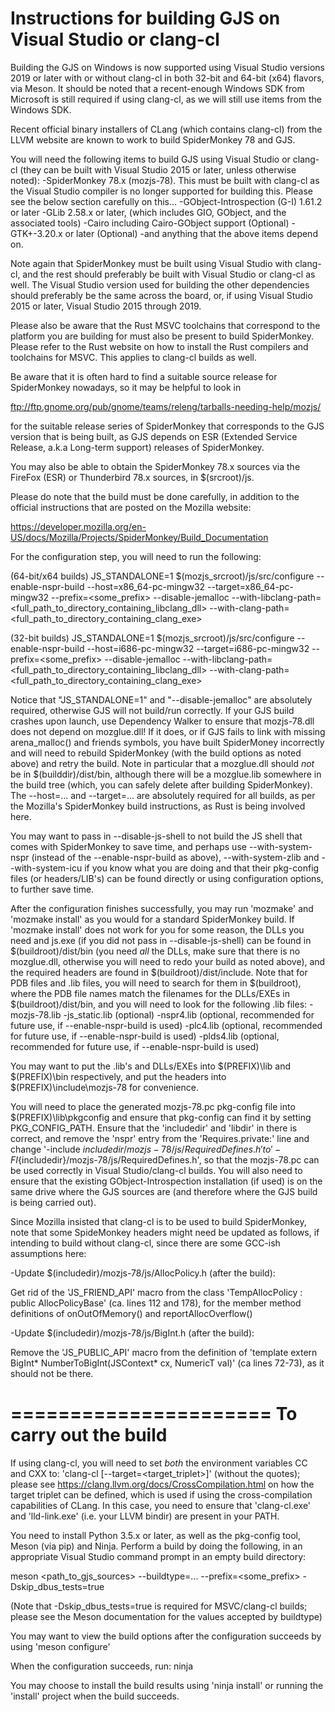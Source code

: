 Instructions for building GJS on Visual Studio or clang-cl
==========================================================
Building the GJS on Windows is now supported using Visual Studio
versions 2019 or later with or without clang-cl in both 32-bit and
64-bit (x64) flavors, via Meson.  It should be noted that a
recent-enough Windows SDK from Microsoft is still required if using
clang-cl, as we will still use items from the Windows SDK.

Recent official binary installers of CLang (which contains clang-cl)
from the LLVM website are known to work to build SpiderMonkey 78 and
GJS.

You will need the following items to build GJS using Visual Studio
or clang-cl (they can be built with Visual Studio 2015 or later,
unless otherwise noted):
-SpiderMonkey 78.x (mozjs-78). This must be built with clang-cl as
 the Visual Studio  compiler is no longer supported for building this.
 Please see the below section carefully on this...
-GObject-Introspection (G-I) 1.61.2 or later
-GLib 2.58.x or later, (which includes GIO, GObject, and the
 associated tools)
-Cairo including Cairo-GObject support (Optional)
-GTK+-3.20.x or later (Optional)
-and anything that the above items depend on.

Note again that SpiderMonkey must be built using Visual Studio with
clang-cl, and the rest should preferably be built with Visual Studio
or clang-cl as well.  The Visual Studio version used for building the
other dependencies should preferably be the same across the board, or,
if using Visual Studio 2015 or later, Visual Studio 2015 through 2019.

Please also be aware that the Rust MSVC toolchains that correspond to
the platform you are building for must also be present to build
SpiderMonkey.  Please refer to the Rust website on how to install the
Rust compilers and toolchains for MSVC.  This applies to clang-cl
builds as well.

Be aware that it is often hard to find a suitable source release for
SpiderMonkey nowadays, so it may be helpful to look in

ftp://ftp.gnome.org/pub/gnome/teams/releng/tarballs-needing-help/mozjs/

for the suitable release series of SpiderMonkey that corresponds to 
the GJS version that is being built, as GJS depends on ESR (Extended 
Service Release, a.k.a Long-term support) releases of SpiderMonkey.

You may also be able to obtain the SpiderMonkey 78.x sources via the
FireFox (ESR) or Thunderbird 78.x sources, in $(srcroot)/js.

Please do note that the build must be done carefully, in addition to the
official instructions that are posted on the Mozilla website:

https://developer.mozilla.org/en-US/docs/Mozilla/Projects/SpiderMonkey/Build_Documentation

For the configuration step, you will need to run the following:

(64-bit/x64 builds)
JS_STANDALONE=1 $(mozjs_srcroot)/js/src/configure --enable-nspr-build --host=x86_64-pc-mingw32 --target=x86_64-pc-mingw32 --prefix=<some_prefix> --disable-jemalloc --with-libclang-path=<full_path_to_directory_containing_libclang_dll> --with-clang-path=<full_path_to_directory_containing_clang_exe>

(32-bit builds)
JS_STANDALONE=1 $(mozjs_srcroot)/js/src/configure --enable-nspr-build --host=i686-pc-mingw32 --target=i686-pc-mingw32 --prefix=<some_prefix> --disable-jemalloc --with-libclang-path=<full_path_to_directory_containing_libclang_dll> --with-clang-path=<full_path_to_directory_containing_clang_exe>

Notice that "JS_STANDALONE=1" and "--disable-jemalloc" are absolutely required,
otherwise GJS will not build/run correctly.  If your GJS build crashes upon
launch, use Dependency Walker to ensure that mozjs-78.dll does not depend on
mozglue.dll!  If it does, or if GJS fails to link with missing arena_malloc() and
friends symbols, you have built SpiderMoney incorrectly and will need to rebuild
SpiderMonkey (with the build options as noted above) and retry the build.
Note in particular that a mozglue.dll should *not* be in $(builddir)/dist/bin,
although there will be a mozglue.lib somewhere in the build tree (which, you can
safely delete after building SpiderMonkey).  The --host=... and --target=...
are absolutely required for all builds, as per the Mozilla's SpiderMonkey build
instructions, as Rust is being involved here.

You may want to pass in --disable-js-shell to not build the JS
shell that comes with SpiderMonkey to save time, and perhaps
use --with-system-nspr (instead of the --enable-nspr-build as
above), --with-system-zlib and --with-system-icu if you know
what you are doing and that their pkg-config files
(or headers/LIB's) can be found directly or using configuration 
options, to further save time.

After the configuration finishes successfully, you may run 'mozmake' and
'mozmake install' as you would for a standard SpiderMonkey build.  If
'mozmake install' does not work for you for some reason, the DLLs you 
need and js.exe (if you did not pass in --disable-js-shell) can be 
found in $(buildroot)/dist/bin (you need *all* the DLLs, make sure 
that there is no mozglue.dll, otherwise you will need to redo your 
build as noted above), and the required headers are found in
$(buildroot)/dist/include.  Note that for PDB files and .lib files, 
you will need to search for them in $(buildroot),
where the PDB file names match the filenames for the DLLs/EXEs in
$(buildroot)/dist/bin, and you will need to look for the following .lib files:
-mozjs-78.lib
-js_static.lib (optional)
-nspr4.lib (optional, recommended for future use, if --enable-nspr-build is used)
-plc4.lib (optional, recommended for future use, if --enable-nspr-build is used)
-plds4.lib (optional, recommended for future use, if --enable-nspr-build is used)

You may want to put the .lib's and DLLs/EXEs into $(PREFIX)\lib and 
$(PREFIX)\bin respectively, and put the headers into
$(PREFIX)\include\mozjs-78 for convenience.

You will need to place the generated mozjs-78.pc pkg-config file into
$(PREFIX)\lib\pkgconfig and ensure that pkg-config can find it by
setting PKG_CONFIG_PATH.  Ensure that the 'includedir' and 'libdir'
in there is correct, and remove the 'nspr' entry from the
'Requires.private:' line and change
'-include ${includedir}/mozjs-78/js/RequiredDefines.h' to
'-FI${includedir}/mozjs-78/js/RequiredDefines.h', so that the
mozjs-78.pc can be used correctly in Visual Studio/clang-cl builds.  You
will also need to ensure that the existing GObject-Introspection
installation (if used) is on the same drive where the GJS sources
are (and therefore where the GJS build is being carried out).

Since Mozilla insisted that clang-cl is to be used to build SpiderMonkey,
note that some SpideMonkey headers might need be updated as follows, if intending
to build without clang-cl, since there are some GCC-ish assumptions here:

-Update $(includedir)/mozjs-78/js/AllocPolicy.h (after the build):

Get rid of the 'JS_FRIEND_API' macro from the class
'TempAllocPolicy : public AllocPolicyBase' (ca. lines 112 and 178),
for the member method definitions of onOutOfMemory() and reportAllocOverflow()

-Update $(includedir)/mozjs-78/js/BigInt.h (after the build):

Remove the 'JS_PUBLIC_API' macro from the definition of
'template <typename NumericT>
extern BigInt* NumberToBigInt(JSContext* cx, NumericT val)' (ca lines 72-73), as
it should not be there.

======================
To carry out the build
======================
If using clang-cl, you will need to set *both* the environment variables CC
and CXX to: 'clang-cl [--target=<target_triplet>]' (without the quotes); please
see https://clang.llvm.org/docs/CrossCompilation.html on how the target triplet
can be defined, which is used if using the cross-compilation capabilities of CLang.
In this case, you need to ensure that 'clang-cl.exe' and 'lld-link.exe' (i.e. your
LLVM bindir) are present in your PATH.

You need to install Python 3.5.x or later, as well as the
pkg-config tool, Meson (via pip) and Ninja.  Perform a build by doing the
following, in an appropriate Visual Studio command prompt
in an empty build directory:

meson <path_to_gjs_sources> --buildtype=... --prefix=<some_prefix> -Dskip_dbus_tests=true

(Note that -Dskip_dbus_tests=true is required for MSVC/clang-cl builds; please
see the Meson documentation for the values accepted by buildtype)

You may want to view the build options after the configuration succeeds
by using 'meson configure'

When the configuration succeeds, run:
ninja

You may choose to install the build results using 'ninja install'
or running the 'install' project when the build succeeds.
